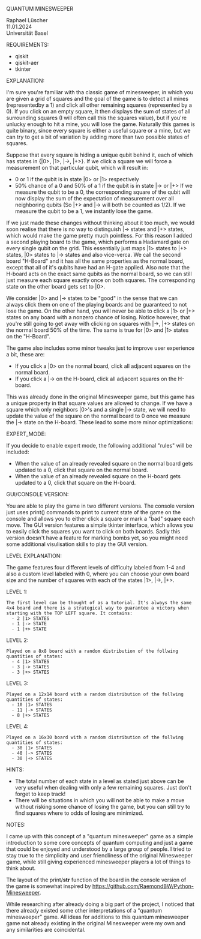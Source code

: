 QUANTUM MINESWEEPER 

Raphael Lüscher        
11.01.2024        
Universität Basel

REQUIREMENTS:
  - qiskit
  - qiskit-aer
  - tkinter


EXPLANATION:

I'm sure you're familiar with tha classic game of minesweeper, in which you are given a grid of squares and the goal of the game is to detect all mines (representedby a 1) and click all other remaining squares (represented by a 0). 
If you click on an empty square, it then displays the sum of states of all surrounding squares (I will often call this the squares value), but if you're unlucky enough to hit a mine, you will lose the game. 
Naturally this games is quite binary, since every square is either a useful square or a mine, but we can try to get a bit of variation by adding more than two possible states of squares.

Suppose that every square is hiding a unique qubit behind it, each of which has states in {|0>, |1>, |->, |+>}. If we click a square we will force a measurement on that particular qubit, which will result in:
  - 0 or 1 if the qubit is in state |0> or |1> respectively
  - 50% chance of a 0 and 50% of a 1 if the qubit is in state |-> or |+>
If we measure the qubit to be a 0, the corresponding square of the qubit will now display the sum of the expectation of measurement over all neighboring qubits (So |+> and |-> will both be counted as 1/2).
If we measure the qubit to be a 1, we instantly lose the game.

If we just made these changes without thinking about it too much, we would soon realise that there is no way to distinguish |-> states and |+> states, which would make the game pretty much pointless.
For this reason I added a second playing board to the game, which performs a Hadamard gate on every single qubit on the grid. This essentially just maps |1> states to |+> states, |0> states to |-> states and also vice-verca.
We call the second board "H-Board" and it has all the same properties as the normal board, except that all of it's qubits have had an H-gate applied.
Also note that the H-board acts on the exact same qubits as the normal board, so we can still just measure each square exactly once on both squares. The corresponding state on the other board gets set to |0>.

We consider |0> and |-> states to be "good" in the sense that we can always click them on one of the playing boards and be guaranteed to not lose the game.
On the other hand, you will never be able to click a |1> or |+> states on any board with a nonzero chance of losing. 
Notice however, that you're still going to get away with clicking on squares with |->, |+> states on the normal board 50% of the time. The same is true for |0> and |1> states on the "H-Board".


The game also includes some minor tweaks just to improve user experience a bit, these are:
  - If you click a |0> on the normal board, click all adjacent squares on the normal board.
  - If you click a |-> on the H-board, click all adjacent squares on the H-board.

This was already done in the original Minesweeper game, but this game has a unique property in that square values are allowed to change. If we have a square which only neighbors |0>'s and a single |-> state, 
we will need to update the value of the square on the normal board to 0 once we measure the |-> state on the H-board. These lead to some more minor optimizations:

EXPERT_MODE:

If you decide to enable expert mode, the following additional "rules" will be included:
  - When the value of an already revealed square on the normal board gets updated to a 0, click that square on the normal board.
  - When the value of an already revealed square on the H-board gets updated to a 0, click that square on the H-board.

GUI/CONSOLE VERSION:

You are able to play the game in two different versions. The console version just uses print() commands to print to current state of the game on the console and allows you to either click a square or mark a "bad" square each move.
The GUI version features a simple tkinter interface, which allows you to easily click the squares you want to click on both boards. Sadly this version doesn't have a feature for marking bombs yet, so you might need some additional
visulisation skills to play the GUI version.


LEVEL EXPLANATION:

The game features four different levels of difficulty labeled from 1-4 and also a custom level labeled with 0, where you can choose your own board size and the number of squares with each of the states |1>, |->, |+>.

  LEVEL 1:
  
    The first level can be thought of as a tutorial. It's always the same 4x4 board and there is a strategical way to guarantee a victory when starting with the TOP LEFT square. It contains:
      - 2 |1> STATES
      - 1 |-> STATE
      - 1 |+> STATE

  LEVEL 2:
  
    Played on a 8x8 board with a random distribution of the follwing quantities of states:
      - 4 |1> STATES
      - 3 |-> STATES
      - 3 |+> STATES

  LEVEL 3:
  
    Played on a 12x14 board with a random distribution of the follwing quantities of states:
      - 10 |1> STATES
      - 11 |-> STATES
      - 8 |+> STATES

  LEVEL 4:
  
    Played on a 16x30 board with a random distribution of the follwing quantities of states:
      - 30 |1> STATES
      - 40 |-> STATES
      - 30 |+> STATES


HINTS:

  - The total number of each state in a level as stated just above can be very useful when dealing with only a few remaining squares. Just don't forget to keep track!
  - There will be situations in which you will not be able to make a move without risking some chance of losing the game, but you can still try to find squares where to odds of losing are minimized.



NOTES:

I came up with this concept of a "quantum minesweeper" game as a simple introduction to some core concepts of quantum computing and just a game that could be enjoyed and understood by a large group of people. I tried to
stay true to the simplicity and user friendliness of the original Minesweeper game, while still giving experienced minesweeper players a lot of things to think about.

The layout of the print/__str__ function of the board in the console version of the game is somewhat inspired by https://github.com/RaemondBW/Python-Minesweeper.

While researching after already doing a big part of the project, I noticed that there already existed some other interpretations of a "quantum minesweeper" game. All ideas for additions to this quantum minesweeper game not 
already existing in the original Minesweeper were my own and any similarities are coincidental.

